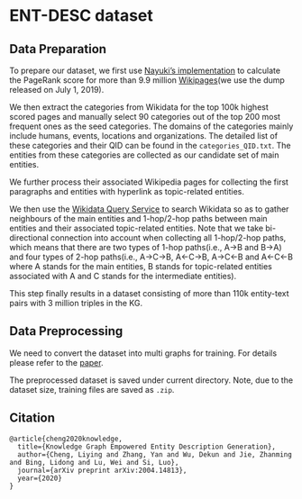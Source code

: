 # ENT-DESC dataset


## Data Preparation
To prepare our dataset, we first use [Nayuki’s implementation](https://www.nayuki.io/page/computing-wikipedias-internal-pageranks) to calculate the PageRank score for more than 9.9 million [Wikipages](https://dumps.wikimedia.org/enwiki/)(we use the dump released on July 1, 2019). 

We then extract the categories from Wikidata for the top 100k highest scored pages and manually select 90 categories out of the top 200 most frequent ones as the seed categories. The domains of the categories mainly include humans, events, locations and organizations. The detailed list of these categories and their QID can be found in the `categories_QID.txt`. The entities from these categories are collected as our candidate set of main entities. 

We further process their associated Wikipedia pages for collecting the first paragraphs and entities with hyperlink as topic-related entities. 

We then use the [Wikidata Query Service](https://query.wikidata.org/) to search Wikidata so as to gather neighbours of the main entities and 1-hop/2-hop paths between main entities and their associated topic-related entities. Note that we take bi-directional connection into account when collecting all 1-hop/2-hop paths, which means that there are two types of 1-hop paths(i.e., A->B and B->A) and four types of 2-hop paths(i.e., A->C->B, A<-C->B, A->C<-B and A<-C<-B where A stands for the main entities, B stands for topic-related entities associated with A and C stands for the intermediate entities). 

This step finally results in a dataset consisting of more than 110k entity-text pairs with 3 million triples in the KG.

## Data Preprocessing
We need to convert the dataset into multi graphs for training. For details please refer to the [paper](https://arxiv.org/pdf/2004.14813.pdf).

The preprocessed dataset is saved under current directory. Note, due to the dataset size, training files are saved as `.zip`.

## Citation
```
@article{cheng2020knowledge,
  title={Knowledge Graph Empowered Entity Description Generation},
  author={Cheng, Liying and Zhang, Yan and Wu, Dekun and Jie, Zhanming and Bing, Lidong and Lu, Wei and Si, Luo},
  journal={arXiv preprint arXiv:2004.14813},
  year={2020}
}
```


